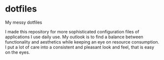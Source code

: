 # dotfiles
My messy dotfiles

I made this repository for more sophisticated configuration files of applications I use daily use. My outlook is to find a  balance between functionality and aesthetics while keeping an eye on resource consumption. I put a lot of care into a consistent and pleasant look and feel, that is easy on the eyes.
